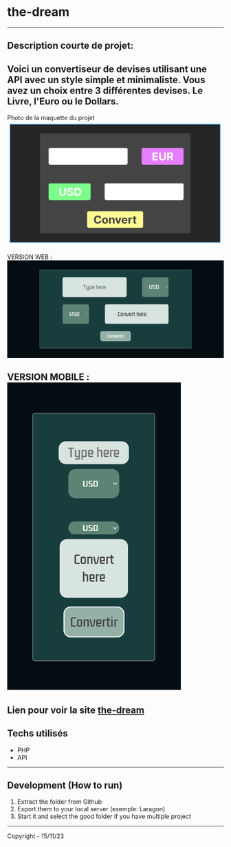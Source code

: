 # the-dream
-----------------------------------------------
## Description courte de projet:

Voici un convertiseur de devises utilisant une API avec un style simple et minimaliste. Vous avez un choix entre 3 différentes devises. Le Livre, l'Euro ou le Dollars. 
-----------------------------------------------
Photo de la maquette du projet
![Maquette](img/maquette.PNG)

VERSION WEB :
![WEB](img/web.PNG)

VERSION MOBILE :
![MOBILE](img/mobile.PNG)
-----------------------------------------------
Lien pour voir la site
[the-dream](the-dream-ts.great-site.net)
-----------------------------------------------
## Techs utilisés
- PHP
- API
-----------------------------------------------
## Development (How to run)
1. Extract the folder from Github
2. Export them to your local server (exemple: Laragon)
3. Start it and select the good folder if you have multiple project
------------------------------------------------
Copyright - 15/11/23